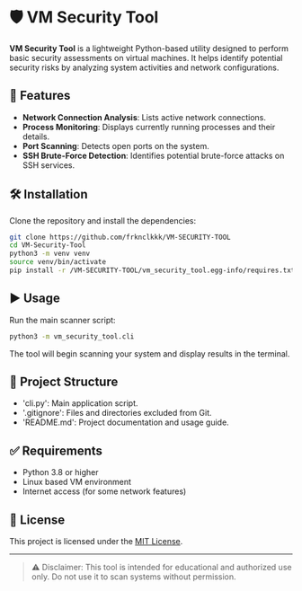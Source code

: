 # 🛡️ VM Security Tool

**VM Security Tool** is a lightweight Python-based utility designed to perform basic security assessments on virtual machines. It helps identify potential security risks by analyzing system activities and network configurations.

## 🚀 Features

- **Network Connection Analysis**: Lists active network connections.
- **Process Monitoring**: Displays currently running processes and their details.
- **Port Scanning**: Detects open ports on the system.
- **SSH Brute-Force Detection**: Identifies potential brute-force attacks on SSH services.

## 🛠️ Installation

Clone the repository and install the dependencies:

```bash
git clone https://github.com/frknclkkk/VM-SECURITY-TOOL
cd VM-Security-Tool
python3 -m venv venv
source venv/bin/activate 
pip install -r /VM-SECURITY-TOOL/vm_security_tool.egg-info/requires.txt 

```

## ▶️ Usage

Run the main scanner script:

```bash
python3 -m vm_security_tool.cli
```

The tool will begin scanning your system and display results in the terminal.

## 📁 Project Structure

- 'cli.py': Main application script.
- '.gitignore': Files and directories excluded from Git.
- 'README.md': Project documentation and usage guide.

## ✅ Requirements

- Python 3.8 or higher
- Linux based VM environment
- Internet access (for some network features)

## 📄 License

This project is licensed under the [MIT License](LICENSE).

---

> ⚠️ Disclaimer: This tool is intended for educational and authorized use only. Do not use it to scan systems without permission.
